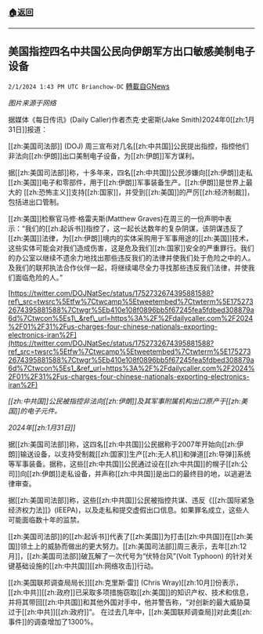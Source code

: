 ###  [:house:返回](README.md)
---


## 美国指控四名中共国公民向伊朗军方出口敏感美制电子设备
`2/1/2024 1:43 PM UTC Brianchow-DC` [轉載自GNews](https://gnews.org/articles/2273524)

*图片来源于网络*

据媒体《每日传讯》(Daily Caller)作者杰克·史密斯(Jake Smith)2024年0[[zh:1月31日]]报道：

[[zh:美国司法部]] (DOJ) 周三宣布对几名[[zh:中共国]]公民提出指控，指控他们非法向[[zh:伊朗]]出口美制电子设备，为[[zh:伊朗]]军方谋利。

据[[zh:美国司法部]]称，十多年来，四名[[zh:中共国]]公民涉嫌向[[zh:伊朗]]走私[[zh:美国]]电子和零部件，用于[[zh:伊朗]]军事装备生产。[[zh:伊朗]]是世界上最大的 [[zh:恐怖主义]]支持[[zh:国家]]，并受到[[zh:美国]]的严厉[[zh:经济制裁]]，包括进出口管制。

[[zh:美国]]检察官马修·格雷夫斯(Matthew Graves)在周三的一份声明中表示：“我们的[[zh:起诉书]]指控了，这一起长达数年的复杂阴谋，该阴谋违反了[[zh:美国]]法律，为[[zh:伊朗]]境内的实体采购用于军事用途的[[zh:美国]]技术，这些实体可能会对我们造成伤害，这是危及我们[[zh:国家]]安全的严重罪行。我们的办公室以继续不遗余力地找出那些违反我们的法律并使我们处于危险之中的人。及我们的联邦执法合作伙伴一起，将继续竭尽全力寻找那些违反我们法律，并使我们面临危险的人。”

[https://twitter.com/DOJNatSec/status/1752732674395881588?ref\_src=twsrc%5Etfw%7Ctwcamp%5Etweetembed%7Ctwterm%5E1752732674395881588%7Ctwgr%5Eb410e108f0896bb5f67245fea5fdbed308879a6d%7Ctwcon%5Es1\_&ref\_url=https%3A%2F%2Fdailycaller.com%2F2024%2F01%2F31%2Fus-charges-four-chinese-nationals-exporting-electronics-iran%2F](https://twitter.com/DOJNatSec/status/1752732674395881588?ref_src=twsrc%5Etfw%7Ctwcamp%5Etweetembed%7Ctwterm%5E1752732674395881588%7Ctwgr%5Eb410e108f0896bb5f67245fea5fdbed308879a6d%7Ctwcon%5Es1_&ref_url=https%3A%2F%2Fdailycaller.com%2F2024%2F01%2F31%2Fus-charges-four-chinese-nationals-exporting-electronics-iran%2F)

_[[zh:中共国]]公民被指控非法向[[zh:伊朗]]及其军事附属机构出口原产于[[zh:美国]]的电子元件。_

_2024年[[zh:1月31日]]_

据[[zh:美国司法部]]称，这四名[[zh:中共国]]公民据称于2007年开始向[[zh:伊朗]]输送设备，以支持受制裁[[zh:国家]]生产[[zh:无人机]]和弹道[[zh:导弹]]系统等军事装备。据称，这些[[zh:中共国]]公民通过设在[[zh:中共国]]的幌子[[zh:公司]]向[[zh:伊朗]]走私设备，并声称[[zh:中共国]]是出口的最终目的地，以逃避法律审查。

据[[zh:美国司法部]]称，这些[[zh:中共国]]公民被指控共谋、违反《[[zh:国际紧急经济权力法]]》(IEEPA)，以及走私和提交虚假出口信息。如果罪名成立，这些人可能面临数十年的监禁。

[[zh:美国司法部]]的[[zh:起诉书]]代表了[[zh:美国]]为打击[[zh:中共国]]在[[zh:美国]]领土上的威胁而做出的更大努力。[[zh:美国司法部]]周三表示，去年[[zh:12月]]，[[zh:美国司法部]]破瓦解了一次代号为“伏特台风”(Volt Typhoon) 的针对关键基础设施的[[zh:中共国]][[zh:网络攻击]]行动。

[[zh:美国联邦调查局局长]][[zh:克里斯·雷]] (Chris Wray)[[zh:10月]]份表示，[[zh:中共]][[zh:政府]]已采取多项措施窃取[[zh:美国]]的知识产权、技术和信息，并将其带回[[zh:中共国]]和其他外国对手中，他并警告称，“对创新的最大威胁莫过于[[zh:中共]][[zh:政府]]”。 在过去几年中，[[zh:美国联邦调查局]]对此类[[zh:事件]]的调查增加了1300%。
